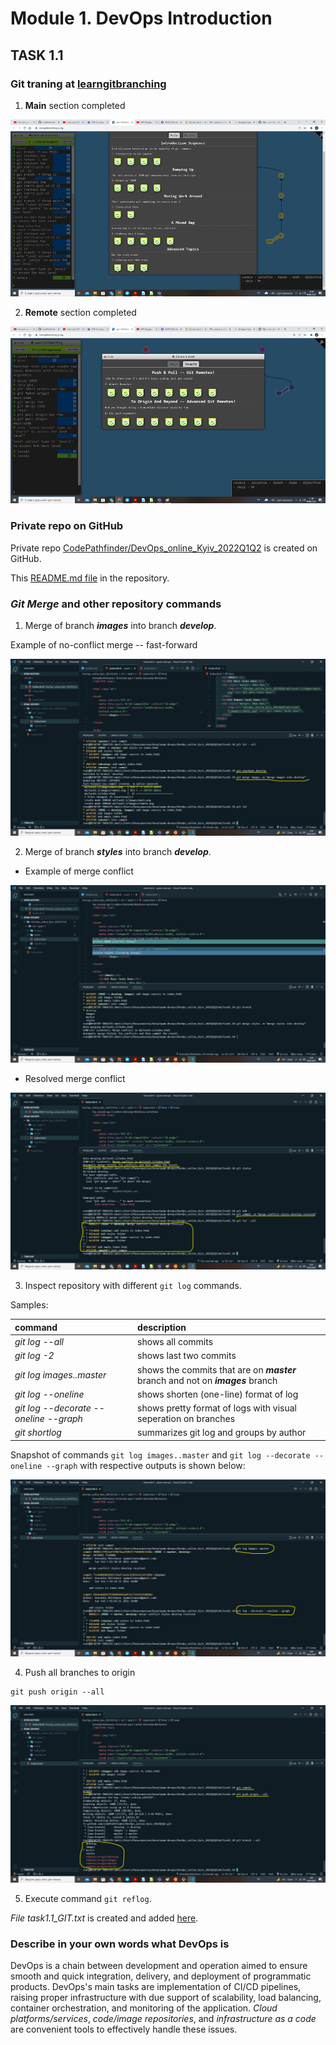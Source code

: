 # Module 1. DevOps Introduction

## TASK 1.1

### Git traning at [learngitbranching](https://learngitbranching.js.org/)

1. **Main** section completed

![Main](images/main.png)

2. **Remote** section completed

![Remote](images/remote.png)

### Private repo on GitHub

Private repo [CodePathfinder/DevOps_online_Kyiv_2022Q1Q2](https://github.com/CodePathfinder/DevOps_online_Kyiv_2022Q1Q2) is created on GitHub.

This [README.md file](https://github.com/CodePathfinder/DevOps_online_Kyiv_2022Q1Q2/tree/master/m1/task1.1/README.md) in the repository.

### _Git Merge_ and other repository commands

1. Merge of branch **_images_** into branch **_develop_**.

Example of no-conflict merge -- fast-forward

![Merge of Images into Develop. Fast-forward](images/merge-images-develop-fast-forward.png)

2. Merge of branch **_styles_** into branch **_develop_**.

- Example of merge conflict

![Merge Conflict Stayles Develop](images/merge-conflict-styles-develop.png)

- Resolved merge conflict

![Merge Conflict Resolved](images/merge-conflict-resolved.png)

3. Inspect repository with different `git log` commands.

Samples:

| command                                | description                                                                      |
| :------------------------------------- | :------------------------------------------------------------------------------- |
| _git log --all_                        | shows all commits                                                                |
| _git log -2_                           | shows last two commits                                                           |
| _git log images..master_               | shows the commits that are on **_master_** branch and not on **_images_** branch |
| _git log --oneline_                    | shows shorten (one-line) format of log                                           |
| _git log --decorate --oneline --graph_ | shows pretty format of logs with visual seperation on branches                   |
| _git shortlog_                         | summarizes git log and groups by author                                          |

Snapshot of commands `git log images..master` and `git log --decorate --oneline --graph` with respective outputs is shown below:

![Git Log Options](images/git-log-options.png)

4. Push all branches to origin

```
git push origin --all
```

![Git Push Origin All](images/git-push-origin-all.png)

5. Execute command `git reflog`.

_File task1.1_GIT.txt_ is created and added [here](task1.1_GIT.txt).

### Describe in your own words what DevOps is

DevOps is a chain between development and operation aimed to ensure smooth and quick integration, delivery, and deployment of programmatic products. DevOps's main tasks are implementation of CI/CD pipelines, raising proper infrastructure with due support of scalability, load balancing, container orchestration, and monitoring of the application. _Cloud platforms/services_, _code/image repositories_, and _infrastructure as a code_ are convenient tools to effectively handle these issues.

